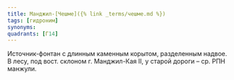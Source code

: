 ```yaml
---
title: Манджил-[Чешме]({% link _terms/чешме.md %})
tags: [гидроним]
synonyms:
quadrants: [Г14]
---
```


Источник-фонтан с длинным каменным корытом, разделенным надвое. В лесу, под
вост. склоном г. Манджил-Кая II, у старой дороги – ср. РПН манжули.

